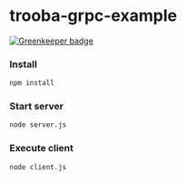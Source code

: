 # trooba-grpc-example

[![Greenkeeper badge](https://badges.greenkeeper.io/trooba/trooba-grpc-example.svg)](https://greenkeeper.io/)

### Install

```bash
npm install
```

### Start server

```bash
node server.js
```

### Execute client

```bash
node client.js
```
